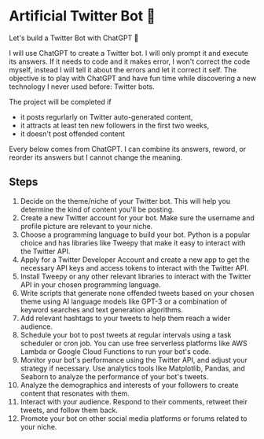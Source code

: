 # Artificial Twitter Bot 🤖
Let's build a Twitter Bot with ChatGPT 🤖

I will use ChatGPT to create a Twitter bot. I will only prompt it and execute its answers. If it needs to code and it makes error, I won't correct the code myself, instead I will tell it about the errors and let it correct it self.
The objective is to play with ChatGPT and have fun time while discovering a new technology I never used before: Twitter bots.

The project will be completed if
  - it posts regurlarly on Twitter auto-generated content,
  - it attracts at least ten new followers in the first two weeks,
  - it doesn't post offended content

Every below comes from ChatGPT. I can combine its answers, reword, or reorder its answers but I cannot change the meaning.

## Steps

1. Decide on the theme/niche of your Twitter bot. This will help you determine the kind of content you'll be posting.
2. Create a new Twitter account for your bot. Make sure the username and profile picture are relevant to your niche.
3. Choose a programming language to build your bot. Python is a popular choice and has libraries like Tweepy that make it easy to interact with the Twitter API.
4. Apply for a Twitter Developer Account and create a new app to get the necessary API keys and access tokens to interact with the Twitter API.
5. Install Tweepy or any other relevant libraries to interact with the Twitter API in your chosen programming language.
6. Write scripts that generate none offended tweets based on your chosen theme using AI language models like GPT-3 or a combination of keyword searches and text generation algorithms.
  1. Add relevant hashtags to your tweets to help them reach a wider audience.
7. Schedule your bot to post tweets at regular intervals using a task scheduler or cron job. You can use free serverless platforms like AWS Lambda or Google Cloud Functions to run your bot's code.
8. Monitor your bot's performance using the Twitter API, and adjust your strategy if necessary. Use analytics tools like Matplotlib, Pandas, and Seaborn to analyze the performance of your bot's tweets.
  1. Analyze the demographics and interests of your followers to create content that resonates with them.
9. Interact with your audience. Respond to their comments, retweet their tweets, and follow them back.
10. Promote your bot on other social media platforms or forums related to your niche.


